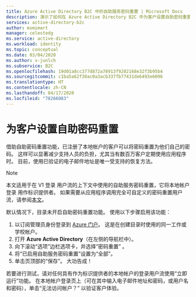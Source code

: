 ```yaml
---
title: Azure Active Directory B2C 中的自助服务密码重置 | Microsoft Docs
description: 演示了如何在 Azure Active Directory B2C 中为客户设置自助密码重置
services: active-directory-b2c
author: msmimart
manager: celestedg
ms.service: active-directory
ms.workload: identity
ms.topic: conceptual
ms.date: 03/04/2020
ms.author: v-junlch
ms.subservice: B2C
ms.openlocfilehash: 19d01a8cc377d872a78913f9202168e32f3b95b4
ms.sourcegitcommit: c1ba5a62f30ac0a3acb337fb77431de6493e6096
ms.translationtype: HT
ms.contentlocale: zh-CN
ms.lasthandoff: 04/17/2020
ms.locfileid: "78266083"
---
```

# <a name="set-up-self-service-password-reset-for-your-customers"></a>为客户设置自助密码重置

借助自助密码重置功能，已注册了本地帐户的客户可以将密码重置为他们自己的密码。 这样可以显著减少支持人员的负担，尤其当有数百万客户定期使用应用程序时。 目前，使用已验证的电子邮件地址是唯一受支持的恢复方法。

> [!NOTE]
> 本文适用于在 V1 登录  用户流的上下文中使用的自助服务密码重置，它将本地帐户登录  用作标识提供者。 如果需要从应用程序调用完全可自定义的密码重置用户流，请参阅[本文](user-flow-overview.md)。
>
>

默认情况下，目录未开启自助密码重置功能。 使用以下步骤启用该功能：

1. 以订阅管理员身份登录到 [Azure 门户](https://portal.azure.cn/)。 这是在创建目录时使用的同一工作或学校帐户。
2. 打开 **Azure Active Directory**（在左侧的导航栏中）。
3. 向下滚动“选项”边栏选项卡，并选择“密码重置”  。
4. 将“已启用自助服务密码重置”设置为“全部”。  
5. 单击页顶部的“保存”。  大功告成！

若要进行测试，请对任何具有作为标识提供者的本地帐户的登录用户流使用“立即运行”功能。 在本地帐户登录页上（可在其中输入电子邮件地址和密码，或用户名和密码），单击“无法访问帐户？”  以验证客户体验。

